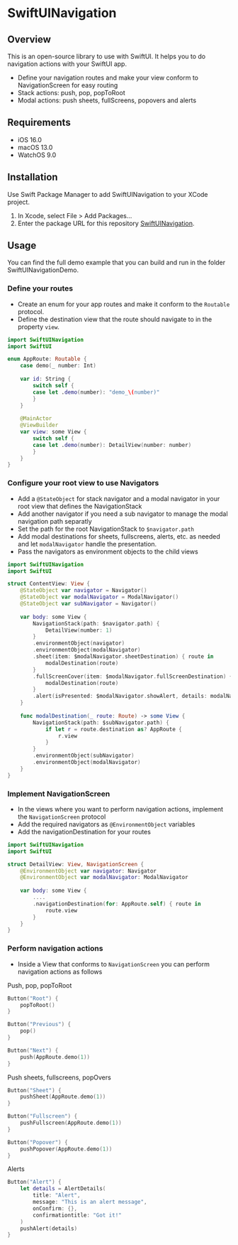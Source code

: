 # SwiftUINavigation

## Overview
This is an open-source library to use with SwiftUI. It helps you to do navigation actions with your SwiftUI app. 

- Define your navigation routes and make your view conform to NavigationScreen for easy routing
- Stack actions: push, pop, popToRoot
- Modal actions: push sheets, fullScreens, popovers and alerts

## Requirements
- iOS 16.0
- macOS 13.0
- WatchOS 9.0

## Installation
Use Swift Package Manager to add SwiftUINavigation to your XCode project.
1. In Xcode, select File > Add Packages...
2. Enter the package URL for this repository [SwiftUINavigation](https://github.com/marco906/SwiftUINavigation).

## Usage
You can find the full demo example that you can build and run in the folder SwiftUINavigationDemo.

### Define your routes
- Create an enum for your app routes and make it conform to the `Routable` protocol.
- Define the destination view that the route should navigate to in the property `view`.

```swift
import SwiftUINavigation
import SwiftUI

enum AppRoute: Routable {
    case demo(_ number: Int)
    
    var id: String {
        switch self {
        case let .demo(number): "demo_\(number)"
        }
    }
    
    @MainActor
    @ViewBuilder
    var view: some View {
        switch self {
        case let .demo(number): DetailView(number: number)
        }
    }
}

```

### Configure your root view to use Navigators
- Add a `@StateObject` for stack navigator and a modal navigator in your root view that defines the NavigationStack
- Add another navigator if you need a sub navigator to manage the modal navigation path separatly
- Set the path for the root NavigationStack to `$navigator.path`
- Add modal destinations for sheets, fullscreens, alerts, etc. as needed and let `modalNavigator` handle the presentation.
- Pass the navigators as environment objects to the child views

```swift
import SwiftUINavigation
import SwiftUI

struct ContentView: View {
    @StateObject var navigator = Navigator()
    @StateObject var modalNavigator = ModalNavigator()
    @StateObject var subNavigator = Navigator()
    
    var body: some View {
        NavigationStack(path: $navigator.path) {
            DetailView(number: 1)
        }
        .environmentObject(navigator)
        .environmentObject(modalNavigator)
        .sheet(item: $modalNavigator.sheetDestination) { route in
            modalDestination(route)
        }
        .fullScreenCover(item: $modalNavigator.fullScreenDestination) { route in
            modalDestination(route)
        }
        .alert(isPresented: $modalNavigator.showAlert, details: modalNavigator.alertDetails)
    }
    
    func modalDestination(_ route: Route) -> some View {
        NavigationStack(path: $subNavigator.path) {
            if let r = route.destination as? AppRoute {
                r.view
            }
        }
        .environmentObject(subNavigator)
        .environmentObject(modalNavigator)
    }
}

```

### Implement NavigationScreen
- In the views where you want to perform navigation actions, implement the `NavigationScreen` protocol
- Add the required navigators as `@EnvironmentObject` variables
- Add the navigationDestination for your routes


```swift
import SwiftUINavigation
import SwiftUI

struct DetailView: View, NavigationScreen {
    @EnvironmentObject var navigator: Navigator
    @EnvironmentObject var modalNavigator: ModalNavigator
    
    var body: some View {
		....
        .navigationDestination(for: AppRoute.self) { route in
            route.view
        }
    }
}

```

### Perform navigation actions
- Inside a View that conforms to `NavigationScreen` you can perform navigation actions as follows

Push, pop, popToRoot

```swift
Button("Root") {
    popToRoot()
}

Button("Previous") {
    pop()
}

Button("Next") {
    push(AppRoute.demo(1))
}

```

Push sheets, fullscreens, popOvers

```swift
Button("Sheet") {
    pushSheet(AppRoute.demo(1))
}

Button("Fullscreen") {
    pushFullscreen(AppRoute.demo(1))
}

Button("Popover") {
    pushPopover(AppRoute.demo(1))
}

```

Alerts

```swift
Button("Alert") {
    let details = AlertDetails(
        title: "Alert",
        message: "This is an alert message",
        onConfirm: {},
        confirmationtitle: "Got it!"
    )
    pushAlert(details)
}

```
